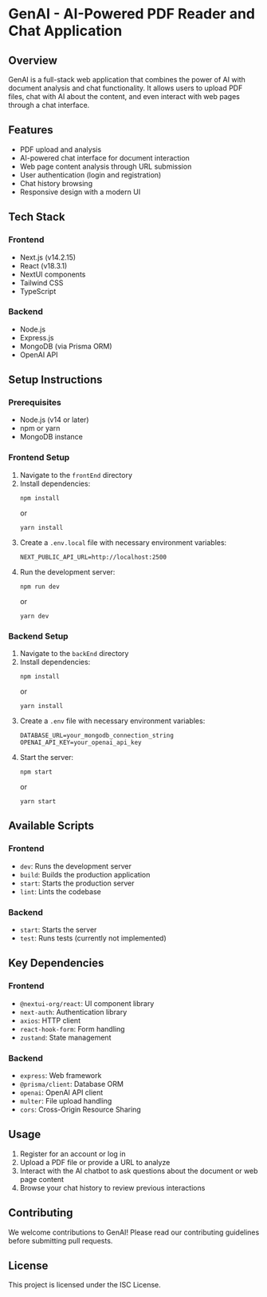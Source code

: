 # GenAI - AI-Powered PDF Reader and Chat Application

## Overview
GenAI is a full-stack web application that combines the power of AI with document analysis and chat functionality. It allows users to upload PDF files, chat with AI about the content, and even interact with web pages through a chat interface.

## Features
- PDF upload and analysis
- AI-powered chat interface for document interaction
- Web page content analysis through URL submission
- User authentication (login and registration)
- Chat history browsing
- Responsive design with a modern UI

## Tech Stack
### Frontend
- Next.js (v14.2.15)
- React (v18.3.1)
- NextUI components
- Tailwind CSS
- TypeScript

### Backend
- Node.js
- Express.js
- MongoDB (via Prisma ORM)
- OpenAI API

## Setup Instructions

### Prerequisites
- Node.js (v14 or later)
- npm or yarn
- MongoDB instance

### Frontend Setup
1. Navigate to the `frontEnd` directory
2. Install dependencies:
   ```
   npm install
   ```
   or
   ```
   yarn install
   ```
3. Create a `.env.local` file with necessary environment variables:
   ```
   NEXT_PUBLIC_API_URL=http://localhost:2500
   ```
4. Run the development server:
   ```
   npm run dev
   ```
   or
   ```
   yarn dev
   ```

### Backend Setup
1. Navigate to the `backEnd` directory
2. Install dependencies:
   ```
   npm install
   ```
   or
   ```
   yarn install
   ```
3. Create a `.env` file with necessary environment variables:
   ```
   DATABASE_URL=your_mongodb_connection_string
   OPENAI_API_KEY=your_openai_api_key
   ```
4. Start the server:
   ```
   npm start
   ```
   or
   ```
   yarn start
   ```

## Available Scripts

### Frontend
- `dev`: Runs the development server
- `build`: Builds the production application
- `start`: Starts the production server
- `lint`: Lints the codebase

### Backend
- `start`: Starts the server
- `test`: Runs tests (currently not implemented)

## Key Dependencies

### Frontend
- `@nextui-org/react`: UI component library
- `next-auth`: Authentication library
- `axios`: HTTP client
- `react-hook-form`: Form handling
- `zustand`: State management

### Backend
- `express`: Web framework
- `@prisma/client`: Database ORM
- `openai`: OpenAI API client
- `multer`: File upload handling
- `cors`: Cross-Origin Resource Sharing

## Usage
1. Register for an account or log in
2. Upload a PDF file or provide a URL to analyze
3. Interact with the AI chatbot to ask questions about the document or web page content
4. Browse your chat history to review previous interactions

## Contributing
We welcome contributions to GenAI! Please read our contributing guidelines before submitting pull requests.

## License
This project is licensed under the ISC License.
